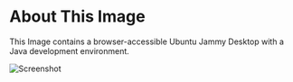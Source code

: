 # About This Image

This Image contains a browser-accessible Ubuntu Jammy Desktop with a Java development environment.

![Screenshot][Image_Screenshot]

[Image_Screenshot]: https://f.hubspotusercontent30.net/hubfs/5856039/dockerhub/image-screenshots/java-dev-desktop.jpg "Image Screenshot"
